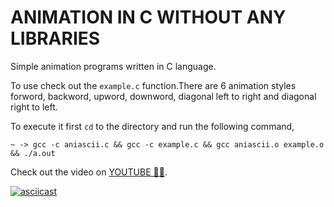 # ANIMATION IN C WITHOUT ANY LIBRARIES

Simple animation programs written in C language.

To use check out the `example.c` function.There are 6 animation styles forword, backword, upword, downword, diagonal left to right and diagonal right to left.

To execute it first `cd` to the directory and run the following command,

`~ -> gcc -c aniascii.c && gcc -c example.c && gcc aniascii.o example.o && ./a.out`

Check out the video on [YOUTUBE 🔗🔗](https://www.youtube.com/watch?v=VaIm3Gz-rxA).

[![asciicast](https://asciinema.org/a/S8Phvza3N1XZB6VswjDU3EQ5z.svg)](https://asciinema.org/a/S8Phvza3N1XZB6VswjDU3EQ5z)
